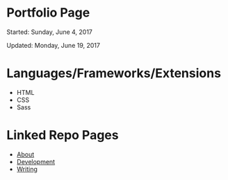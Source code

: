 # Portfolio Page

Started: Sunday, June 4, 2017

Updated: Monday, June 19, 2017

# Languages/Frameworks/Extensions
* HTML
* CSS
* Sass

# Linked Repo Pages
* [About](https://github.com/lanachiad/about)
* [Development](https://github.com/lanachiad/development)
* [Writing](https://github.com/lanachiad/writing)
